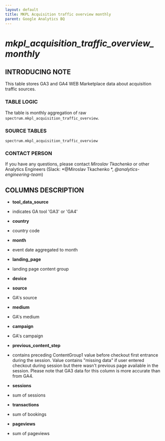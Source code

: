 ```yaml
---
layout: default
title: MKPL Acquisition traffic overview monthly
parent: Google Analytics BQ
---
```


# *mkpl_acquisition_traffic_overview_monthly*

## INTRODUCING NOTE

This table stores GA3 and GA4 WEB Marketplace data about acquisition traffic sources.

### TABLE LOGIC

The table is monthly aggregation of raw `spectrum.mkpl_acquisition_traffic_overview`.


### SOURCE TABLES

`spectrum.mkpl_acquisition_traffic_overview`

### CONTACT PERSON

If you have any questions, please contact *Miroslav Tkachenko* or other Analytics Engineers (Slack: *@Miroslav Tkachenko *, *@analytics-engineering-team*)

## COLUMNS DESCRIPTION
* **tool_data_source**

- indicates GA tool 'GA3' or 'GA4'

* **country**

- country code

* **month**

- event date aggregated to month


* **landing_page**

- landing page content group

* **device**

* **source**

- GA's source

* **medium**

- GA's medium

* **campaign**

- GA's campaign

* **previous_content_step**

- contains preceding ContentGroup1 value before checkout first entrance during the session. Value contains "missing data" if user entered checkout during session but there wasn't previous page available in the session. Please note that GA3 data for this column is more accurate than from GA4.

* **sessions**

- sum of sessions

* **transactions**

- sum of bookings

* **pageviews**

- sum of pageviews

